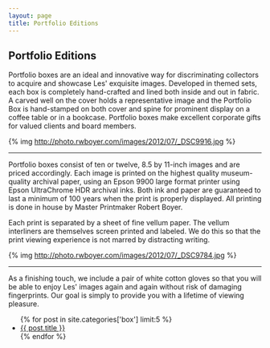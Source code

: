 ```yaml
---
layout: page
title: Portfolio Editions
---
```

## Portfolio Editions

Portfolio boxes are an ideal and innovative way for discriminating collectors to acquire and showcase Les' exquisite images. Developed in themed sets, each box is completely hand-crafted and lined both inside and out in fabric. A carved well on the cover holds a representative image and the Portfolio Box is hand-stamped on both cover and spine for prominent display on a coffee table or in a bookcase. Portfolio boxes make excellent corporate gifts for valued clients and board members.

{% img http://photo.rwboyer.com/images/2012/07/_DSC9916.jpg %}

---

Portfolio boxes consist of ten or twelve, 8.5 by 11-inch images and are priced accordingly. Each image is printed on the highest quality museum-quality archival paper, using an Epson 9900 large format printer using Epson UltraChrome HDR archival inks. Both ink and paper are guaranteed to last a minimum of 100 years when the print is properly displayed. All printing is done in house by Master Printmaker Robert Boyer. 

Each print is separated by a sheet of fine vellum paper. The vellum interliners are themselves screen printed and labeled. We do this so that the print viewing experience is not marred by distracting writing.

{% img http://photo.rwboyer.com/images/2012/07/_DSC9784.jpg %} 

---

As a finishing touch, we include a pair of white cotton gloves so that you will be able to enjoy Les' images again and again without risk of damaging fingerprints. Our goal is simply to provide you with a lifetime of viewing pleasure. 

<ul>
	{% for post in site.categories['box'] limit:5 %}
		<li>
			<a href="{{ post.url }}">
				{{ post.title }}
			</a>
		</li>
	{%  endfor %}
</ul>
